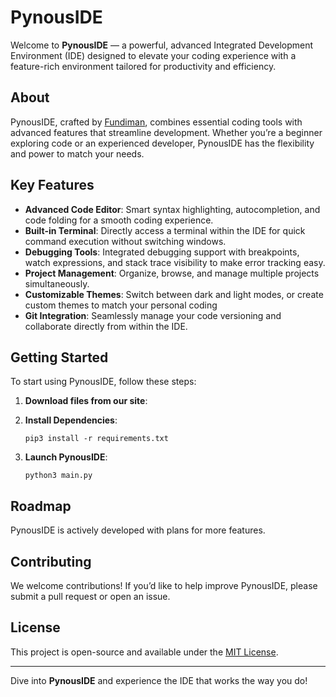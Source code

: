 # PynousIDE

Welcome to **PynousIDE** — a powerful, advanced Integrated Development Environment (IDE) designed to elevate your coding experience with a feature-rich environment tailored for productivity and efficiency.

## About

PynousIDE, crafted by [Fundiman](https://github.com/Fundiman), combines essential coding tools with advanced features that streamline development. Whether you’re a beginner exploring code or an experienced developer, PynousIDE has the flexibility and power to match your needs.

## Key Features

- **Advanced Code Editor**: Smart syntax highlighting, autocompletion, and code folding for a smooth coding experience.
- **Built-in Terminal**: Directly access a terminal within the IDE for quick command execution without switching windows.
- **Debugging Tools**: Integrated debugging support with breakpoints, watch expressions, and stack trace visibility to make error tracking easy.
- **Project Management**: Organize, browse, and manage multiple projects simultaneously.
- **Customizable Themes**: Switch between dark and light modes, or create custom themes to match your personal coding
- **Git Integration**: Seamlessly manage your code versioning and collaborate directly from within the IDE.

## Getting Started

To start using PynousIDE, follow these steps:

1. **Download files from our site**:

2. **Install Dependencies**:

   ```pip3 install -r requirements.txt```

3. **Launch PynousIDE**:

   ```python3 main.py```

## Roadmap

PynousIDE is actively developed with plans for more features.

## Contributing

We welcome contributions! If you’d like to help improve PynousIDE, please submit a pull request or open an issue.

## License

This project is open-source and available under the [MIT License](LICENSE).

---

Dive into **PynousIDE** and experience the IDE that works the way you do!
